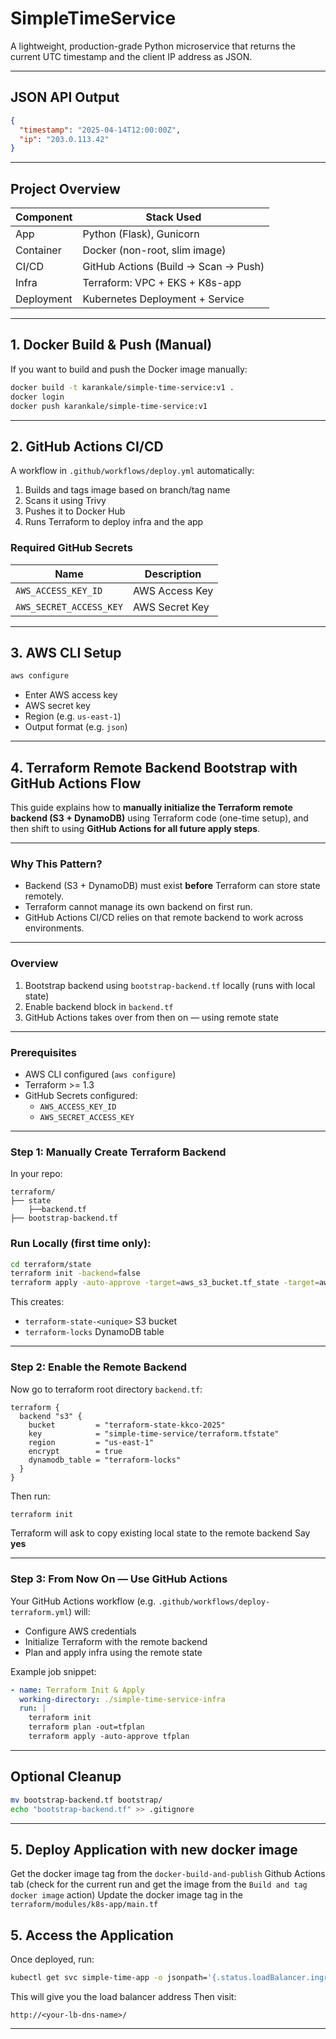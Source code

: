 # SimpleTimeService

A lightweight, production-grade Python microservice that returns the current UTC timestamp and the client IP address as JSON.

---

## JSON API Output

```json
{
  "timestamp": "2025-04-14T12:00:00Z",
  "ip": "203.0.113.42"
}
```

---

## Project Overview

| Component      | Stack Used                             |
|----------------|----------------------------------------|
| App            | Python (Flask), Gunicorn               |
| Container      | Docker (non-root, slim image)          |
| CI/CD          | GitHub Actions (Build → Scan → Push)   |
| Infra          | Terraform: VPC + EKS + K8s-app         |
| Deployment     | Kubernetes Deployment + Service        |

---

## 1. Docker Build & Push (Manual)

If you want to build and push the Docker image manually:

```bash
docker build -t karankale/simple-time-service:v1 .
docker login
docker push karankale/simple-time-service:v1
```

---

## 2. GitHub Actions CI/CD

A workflow in `.github/workflows/deploy.yml` automatically:

1. Builds and tags image based on branch/tag name
2. Scans it using Trivy
3. Pushes it to Docker Hub
4. Runs Terraform to deploy infra and the app

### Required GitHub Secrets

| Name                   | Description |
|------------------------|-------------|
| `AWS_ACCESS_KEY_ID`    | AWS Access Key |
| `AWS_SECRET_ACCESS_KEY`| AWS Secret Key |

---

## 3. AWS CLI Setup

```bash
aws configure
```

- Enter AWS access key
- AWS secret key
- Region (e.g. `us-east-1`)
- Output format (e.g. `json`)

---
## 4. Terraform Remote Backend Bootstrap with GitHub Actions Flow

This guide explains how to **manually initialize the Terraform remote backend (S3 + DynamoDB)** using Terraform code (one-time setup), and then shift to using **GitHub Actions for all future apply steps**.

---

### Why This Pattern?

- Backend (S3 + DynamoDB) must exist **before** Terraform can store state remotely.
- Terraform cannot manage its own backend on first run.
- GitHub Actions CI/CD relies on that remote backend to work across environments.

---

###  Overview

1. Bootstrap backend using `bootstrap-backend.tf` locally (runs with local state)
2. Enable backend block in `backend.tf`
3. GitHub Actions takes over from then on — using remote state

---

###  Prerequisites

- AWS CLI configured (`aws configure`)
- Terraform >= 1.3
- GitHub Secrets configured:
  - `AWS_ACCESS_KEY_ID`
  - `AWS_SECRET_ACCESS_KEY`

---

###  Step 1: Manually Create Terraform Backend

In your repo:

```
terraform/
├── state
    ├──backend.tf
├── bootstrap-backend.tf
```

###  Run Locally (first time only):

```bash
cd terraform/state
terraform init -backend=false
terraform apply -auto-approve -target=aws_s3_bucket.tf_state -target=aws_dynamodb_table.tf_lock
```

This creates:
- `terraform-state-<unique>` S3 bucket
- `terraform-locks` DynamoDB table

---

### Step 2: Enable the Remote Backend

Now go to terraform root directory `backend.tf`:

```hcl
terraform {
  backend "s3" {
    bucket         = "terraform-state-kkco-2025"
    key            = "simple-time-service/terraform.tfstate"
    region         = "us-east-1"
    encrypt        = true
    dynamodb_table = "terraform-locks"
  }
}
```

Then run:

```bash
terraform init
```

Terraform will ask to copy existing local state to the remote backend
 Say **yes**

---

### Step 3: From Now On — Use GitHub Actions

Your GitHub Actions workflow (e.g. `.github/workflows/deploy-terraform.yml`) will:

- Configure AWS credentials
- Initialize Terraform with the remote backend
- Plan and apply infra using the remote state

Example job snippet:

```yaml
- name: Terraform Init & Apply
  working-directory: ./simple-time-service-infra
  run: |
    terraform init
    terraform plan -out=tfplan
    terraform apply -auto-approve tfplan
```

---

##  Optional Cleanup

```bash
mv bootstrap-backend.tf bootstrap/
echo "bootstrap-backend.tf" >> .gitignore
```

---

## 5. Deploy Application with new docker image
Get the docker image tag from the `docker-build-and-publish` Github Actions tab (check for the current run and get the image from the `Build and tag docker image` action)
Update the docker image tag in the `terraform/modules/k8s-app/main.tf`

## 5. Access the Application

Once deployed, run:

```bash
kubectl get svc simple-time-app -o jsonpath='{.status.loadBalancer.ingress[0].hostname}'
```
This will give you the load balancer address
Then visit:

```
http://<your-lb-dns-name>/
```

---
